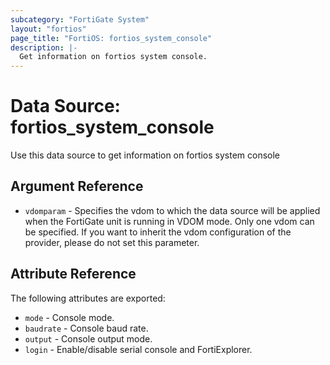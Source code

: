 ```yaml
---
subcategory: "FortiGate System"
layout: "fortios"
page_title: "FortiOS: fortios_system_console"
description: |-
  Get information on fortios system console.
---
```


# Data Source: fortios_system_console
Use this data source to get information on fortios system console

## Argument Reference


* `vdomparam` - Specifies the vdom to which the data source will be applied when the FortiGate unit is running in VDOM mode. Only one vdom can be specified. If you want to inherit the vdom configuration of the provider, please do not set this parameter.


## Attribute Reference

The following attributes are exported:

* `mode` - Console mode.
* `baudrate` - Console baud rate.
* `output` - Console output mode.
* `login` - Enable/disable serial console and FortiExplorer.

